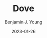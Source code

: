 ---
date: 2023-01-26
title: Dove
subtitle: 
description: My disappointment looking onward at a Pigeon under a street light.
author: Benjamin J. Young
---
